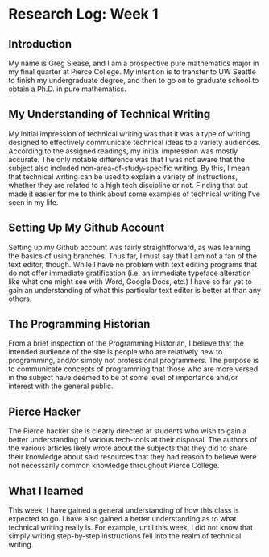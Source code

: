 # Research Log: Week 1

## Introduction
My name is Greg Slease, and I am a prospective pure mathematics major in my final quarter at Pierce College. My intention is to transfer to UW Seattle to finish my undergraduate degree, and then to go on to graduate school to obtain a Ph.D. in pure mathematics.

## My Understanding of Technical Writing
My initial impression of technical writing was that it was a type of writing designed to effectively communicate technical ideas to a variety audiences. According to the assigned readings, my initial impression was mostly accurate. The only notable difference was that I was not aware that the subject also included non-area-of-study-specific writing. By this, I mean that technical writing can be used to explain a variety of instructions, whether they are related to a high tech discipline or not. Finding that out made it easier for me to think about some examples of technical writing I've seen in my life.

## Setting Up My Github Account
Setting up my Github account was fairly straightforward, as was learning the basics of using branches. Thus far, I must say that I am not a fan of the text editor, though. While I have no problem with text editing programs that do not offer immediate gratification (i.e. an immediate typeface alteration like what one might see with Word, Google Docs, etc.) I have so far yet to gain an understanding of what this particular text editor is better at than any others.

## The Programming Historian
From a brief inspection of the Programming Historian, I believe that the intended audience of the site is people who are relatively new to programming, and/or simply not professional programmers. The purpose is to communicate concepts of programming that those who are more versed in the subject have deemed to be of some level of importance and/or interest with the general public.

## Pierce Hacker
The Pierce hacker site is clearly directed at students who wish to gain a better understanding of various tech-tools at their disposal. The authors of the various articles likely wrote about the subjects that they did to share their knowledge about said resources that they had reason to believe were not necessarily common knowledge throughout Pierce College.

## What I learned
This week, I have gained a general understanding of how this class is expected to go. I have also gained a better understanding as to what technical writing really is. For example, until this week, I did not know that simply writing step-by-step instructions fell into the realm of technical writing.
